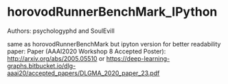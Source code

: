 # horovodRunnerBenchMark_IPython
Authors: psychologyphd and SoulEvill

same as horovodRunnerBenchMark but ipyton version for better readability
paper: 
Paper (AAAI2020 Workshop 8 Accepted Poster): 
http://arxiv.org/abs/2005.05510
or 
https://deep-learning-graphs.bitbucket.io/dlg-aaai20/accepted_papers/DLGMA_2020_paper_23.pdf

